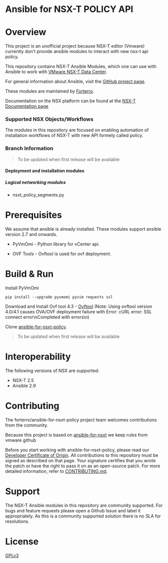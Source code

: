 # Ansible for NSX-T POLICY API

# Overview

This project is an unofficial project because NSX-T editor (Vmware) currently don't provide ansible modules to interact with new nsx-t api policy.

This repository contains NSX-T Ansible Modules, which one can use with
Ansible to work with [VMware NSX-T Data Center][vmware-nsxt].

[vmware-nsxt]: https://www.vmware.com/products/nsx.html

For general information about Ansible, visit the [GitHub project page][an-github].

[an-github]: https://github.com/ansible/ansible

These modules are maintained by [Forterro](https://www.forterro.com/).

Documentation on the NSX platform can be found at the [NSX-T Documentation page](https://docs.vmware.com/en/VMware-NSX-T/index.html)

### Supported NSX Objects/Workflows
The modules in this repository are focused on enabling automation of installation workflows of NSX-T with new API formely called policy.

### Branch Information

> To be updated when first release will be available

#### Deployment and installation modules

##### Logical networking modules
* nsxt_policy_segments.py

# Prerequisites
We assume that ansible is already installed.
These modules support ansible version 2.7 and onwards.

* PyVmOmi - Python library for vCenter api.

* OVF Tools - Ovftool is used for ovf deployment.


# Build & Run

Install PyVmOmi
```
pip install --upgrade pyvmomi pyvim requests ssl
```
Download and Install Ovf tool 4.3 - [Ovftool](https://my.vmware.com/web/vmware/details?downloadGroup=OVFTOOL430&productId=742)
(Note: Using ovftool version 4.0/4.1 causes OVA/OVF deployment failure with Error: cURL error: SSL connect error\nCompleted with errors\n)

Clone [ansible-for-nsxt-policy](https://github.com/forterro/ansible-for-nsxt-policy).

> To be updated when first release will be available

# Interoperability

The following versions of NSX are supported:

 * NSX-T 2.5
 * Ansible 2.9

# Contributing

The forterro/ansible-for-nsxt-policy project team welcomes contributions from the community.

Because this project is based on  [ansible-for-nsxt](https://github.com/forterro/ansible-for-nsxt) we keep rules from vmware github

Before you start working with ansible-for-nsxt-policy, please read our [Developer Certificate of Origin](https://cla.vmware.com/dco). All contributions to this repository must be signed as described on that page. Your signature certifies that you wrote the patch or have the right to pass it on as an open-source patch. For more detailed information, refer to [CONTRIBUTING.md](CONTRIBUTING.md).

# Support

The NSX-T Ansible modules in this repository are community supported. For bugs and feature requests please open a Github Issue and label it appropriately. As this is a community supported solution there is no SLA for resolutions.

# License

[GPLv3](https://www.gnu.org/licenses/gpl-3.0.fr.html)
